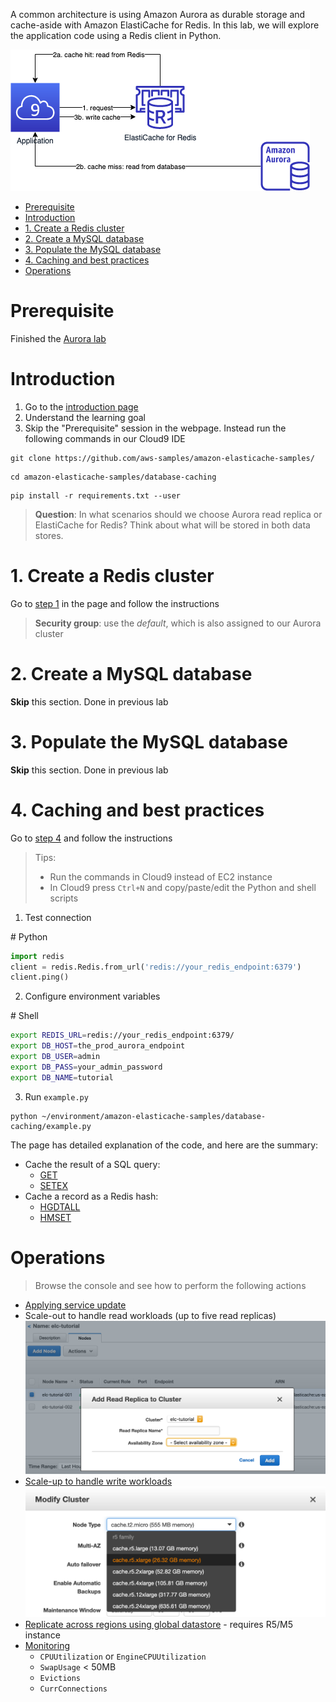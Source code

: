 A common architecture is using Amazon Aurora as durable storage and cache-aside with Amazon ElastiCache for Redis. In this lab, we will explore the application code using a Redis client in Python.

![architecture](images/architecture.png)

- [Prerequisite](#prerequisite)
- [Introduction](#introduction)
- [1. Create a Redis cluster](#1-create-a-redis-cluster)
- [2. Create a MySQL database](#2-create-a-mysql-database)
- [3. Populate the MySQL database](#3-populate-the-mysql-database)
- [4. Caching and best practices](#4-caching-and-best-practices)
- [Operations](#operations)

# Prerequisite

Finished the [Aurora lab](../aurora/)

# Introduction

1. Go to the [introduction page](https://aws.amazon.com/getting-started/hands-on/boosting-mysql-database-performance-with-amazon-elasticache-for-redis/)
2. Understand the learning goal
3. Skip the "Prerequisite" session in the webpage. Instead run the following commands in our Cloud9 IDE

```
git clone https://github.com/aws-samples/amazon-elasticache-samples/
```
```
cd amazon-elasticache-samples/database-caching
```
```
pip install -r requirements.txt --user
```

> **Question**: In what scenarios should we choose Aurora read replica or ElastiCache for Redis? Think about what will be stored in both data stores.

# 1. Create a Redis cluster

Go to [step 1](https://aws.amazon.com/getting-started/hands-on/boosting-mysql-database-performance-with-amazon-elasticache-for-redis/1/) in the page and follow the instructions

> **Security group**: use the *default*, which is also assigned to our Aurora cluster

# 2. Create a MySQL database

**Skip** this section. Done in previous lab

# 3. Populate the MySQL database

**Skip** this section. Done in previous lab

# 4. Caching and best practices

Go to [step 4](https://aws.amazon.com/getting-started/hands-on/boosting-mysql-database-performance-with-amazon-elasticache-for-redis/4/) and follow the instructions

> Tips:
> * Run the commands in Cloud9 instead of EC2 instance
> * In Cloud9 press `Ctrl+N` and copy/paste/edit the Python and shell scripts

1. Test connection

\# Python
```py
import redis
client = redis.Redis.from_url('redis://your_redis_endpoint:6379')
client.ping()
```

2. Configure environment variables

\# Shell
```sh
export REDIS_URL=redis://your_redis_endpoint:6379/
export DB_HOST=the_prod_aurora_endpoint
export DB_USER=admin
export DB_PASS=your_admin_password
export DB_NAME=tutorial
```

3. Run `example.py`
```
python ~/environment/amazon-elasticache-samples/database-caching/example.py
```

The page has detailed explanation of the code, and here are the summary:


* Cache the result of a SQL query:
  * [GET](https://redis.io/commands/get)
  * [SETEX](https://redis.io/commands/setex)
* Cache a record as a Redis hash:
  * [HGDTALL](https://redis.io/commands/hgetall)
  * [HMSET](https://redis.io/commands/hmset)

# Operations

> Browse the console and see how to perform the following actions

* [Applying service update](https://docs.aws.amazon.com/AmazonElastiCache/latest/red-ug/applying-updates.html)
* Scale-out to handle read workloads (up to five read replicas)
![add read replica](images/scale_out.png)
* [Scale-up to handle write workloads](https://docs.aws.amazon.com/AmazonElastiCache/latest/red-ug/Scaling.RedisReplGrps.html)
![change node type](images/scale_up.png)
* [Replicate across regions using global datastore](https://docs.aws.amazon.com/AmazonElastiCache/latest/red-ug/Redis-Global-Datastore.html) - requires R5/M5 instance
* [Monitoring](https://docs.aws.amazon.com/AmazonElastiCache/latest/red-ug/CacheMetrics.WhichShouldIMonitor.html)
  * `CPUUtilization` or `EngineCPUUtilization`
  * `SwapUsage` < 50MB
  * `Evictions`
  * `CurrConnections`
